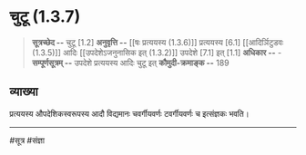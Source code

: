 # चुटू (1.3.7)
> **सूत्रच्छेद --** चुटू [1.2]
> **अनुवृत्ति --** [[षः प्रत्ययस्य (1.3.6)]] प्रत्ययस्य [6.1] [[आदिर्ञिटुडवः (1.3.5)]] आदिः [[उपदेशेऽजनुनासिक इत् (1.3.2)]] उपदेशे [7.1] इत् [1.1]
> **अधिकार --** -
> **सम्पूर्णसूत्रम् --** उपदेशे प्रत्ययस्य आदिः चुटू इत् 
> **कौमुदी-क्रमाङ्क --** 189

## व्याख्या

प्रत्ययस्य औपदेशिकस्वरूपस्य आदौ विद्यमानः चवर्गीयवर्णः टवर्गीयवर्णः च इत्संज्ञकः भवति।

---
#सूत्र #संज्ञा 